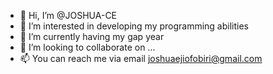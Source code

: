 - 👋 Hi, I’m @JOSHUA-CE
- 👀 I’m interested in developing my programming abilities
- 🌱 I’m currently having my gap year
- 💞️ I’m looking to collaborate on ...
- 📫 You can reach me via email joshuaejiofobiri@gmail.com

<!---
JOSHUA-CE/JOSHUA-CE is a ✨ special ✨ repository because its `README.md` (this file) appears on your GitHub profile.
You can click the Preview link to take a look at your changes.
--->
